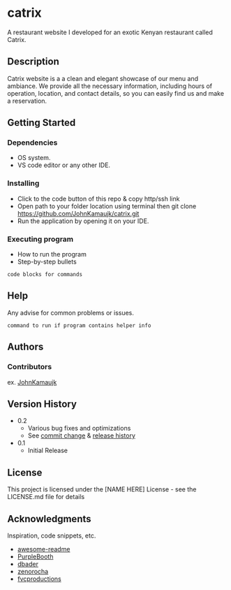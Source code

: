 # catrix

A restaurant website I developed for an exotic Kenyan restaurant called Catrix.

## Description

Catrix website is a a clean and elegant showcase of our menu and ambiance. We provide all the necessary information, including hours of operation, location, and contact details, so you can easily find us and make a reservation.

## Getting Started

### Dependencies

* OS system.
* VS code editor or any other IDE.

### Installing

* Click to the code button of this repo & copy http/ssh link
* Open path to your folder location using terminal then git clone https://github.com/JohnKamaujk/catrix.git
* Run the application by opening it on your IDE.

### Executing program

* How to run the program
* Step-by-step bullets
```
code blocks for commands
```

## Help

Any advise for common problems or issues.
```
command to run if program contains helper info
```

## Authors

### Contributors 
  
ex. [JohnKamaujk](https://github.com/JohnKamaujk)

## Version History

* 0.2
    * Various bug fixes and optimizations
    * See [commit change]() & [release history]()
* 0.1
    * Initial Release

## License

This project is licensed under the [NAME HERE] License - see the LICENSE.md file for details

## Acknowledgments

Inspiration, code snippets, etc.
* [awesome-readme](https://github.com/matiassingers/awesome-readme)
* [PurpleBooth](https://gist.github.com/PurpleBooth/109311bb0361f32d87a2)
* [dbader](https://github.com/dbader/readme-template)
* [zenorocha](https://gist.github.com/zenorocha/4526327)
* [fvcproductions](https://gist.github.com/fvcproductions/1bfc2d4aecb01a834b46)
